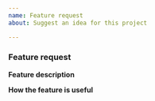 ```yaml
---
name: Feature request
about: Suggest an idea for this project

---
```


<!-- EssentialsX feature request guide

Fill out the template. Don't write inside the arrows as they will be hidden
when you post your issue.

Not sure if your feature fits in EssentialsX? Feel free to ask on our Discord
server: https://discord.gg/F7gexAQ

If you have a feature suggestion for EssentialsX, read the following tips:

1.  Fill out the template.
      This will help us understand what you're requesting and why you want us
      to add it.

2.  Keep it simple.
      Make sure it's easy to understand what you're requesting. A good way is
      to keep it to one request per GitHub issue, as we can then easily track
      feature requests.

3.  Check whether it has already been asked or added.
      You can search the issue tracker to see if your feature has already been
      requested at https://github.com/EssentialsX/Essentials/issues. You can
      also check the wiki at https://essentialsx.github.io/ to see if the
      feature was recently added.

4.  Ask yourself: "Does this belong in EssentialsX?"
      There are lots of features that we reject because most servers won't
      need or use them. If your feature is very specific or already exists in
      another plugin, it might not be a good fit for EssentialsX.

5.  Delete this line and all above lines before posting your issue!       -->

### Feature request

**Feature description**
<!-- What feature are you suggesting? -->

**How the feature is useful**
<!-- How is the feature useful to players, server owners and/or developers? -->
